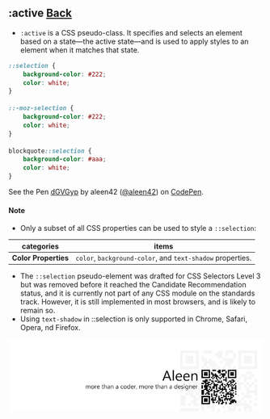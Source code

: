 ## :active [**Back**](./../pseudoClass.md)

- `:active` is a CSS pseudo-class. It specifies and selects an element based on a state—the active state—and is used to apply styles to an element when it matches that state.

```css
::selection {
    background-color: #222;
    color: white;
}

::-moz-selection {
    background-color: #222;
    color: white;
}

blockquote::selection {
    background-color: #aaa;
    color: white;
}
```

<p data-height="266" data-theme-id="21735" data-slug-hash="dGVGyp" data-default-tab="result" data-user="aleen42" class='codepen'>See the Pen <a href='http://codepen.io/aleen42/pen/dGVGyp/'>dGVGyp</a> by aleen42 (<a href='http://codepen.io/aleen42'>@aleen42</a>) on <a href='http://codepen.io'>CodePen</a>.</p>
<script async src="//assets.codepen.io/assets/embed/ei.js"></script>

#### Note

- Only a subset of all CSS properties can be used to style a `::selection`:

categories|items
----------|-----
**Color Properties**|`color`, `background-color`, and `text-shadow` properties.

- The `::selection` pseudo-element was drafted for CSS Selectors Level 3 but was removed before it reached the Candidate Recommendation status, and it is currently not part of any CSS module on the standards track. However, it is still implemented in most browsers, and is likely to remain so.
- Using `text-shadow` in ::selection is only supported in Chrome, Safari, Opera, nd Firefox.

<a href="http://aleen42.github.io/" target="_blank" ><img src="./../../../pic/tail.gif"></a>
